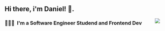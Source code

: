 <h2> Hi there, i'm Daniel! 👋. </h2>

<img align="right" src="https://github-readme-stats.vercel.app/api?username=DaniCoppermind" />

<h3> 👨🏻‍💻 &nbsp;I'm a Software Engineer Studend and Frontend Dev </h3>
